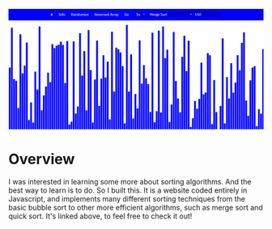 ![](main.png)

# Overview

I was interested in learning some more about sorting algorithms. And the best way to learn is to do. So I built this. It is a website coded entirely in Javascript, and implements many different sorting techniques from the basic bubble sort to other more efficient algorithms, such as merge sort and quick sort. It's linked above, to feel free to check it out!